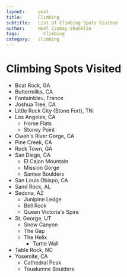 ```yaml
---
layout:     post
title:      Climbing
subtitle:   List of Climbing Spots Visited
author:     Noel Csomay-Shanklin
tags: 		  Climbing
category:   climbing
---
```

# Climbing Spots Visited
* Boat Rock, GA
* Buttermilks, CA
* Fontainbleu, France
* Joshua Tree, CA
* Little Rock City (Stone Fort), TN
* Los Angeles, CA
  * Horse Flats
  * Stoney Point
* Owen's River Gorge, CA
* Pine Creek, CA
* Rock Town, GA
* San Diego, CA
  * El Cajon Mountain
  * Mission Gorge
  * Santee Boulders
* San Louis Obispo, CA
* Sand Rock, AL
* Sedona, AZ
  * Junipine Ledge
  * Bell Rock
  * Queen Victoria's Spire
* St. George, UT
  * Snow Canyon
  * The Gap
  * The Helix
	* Turtle Wall
* Table Rock, NC
* Yosemite, CA
  * Cathedral Peak
  * Toualumne Boulders


